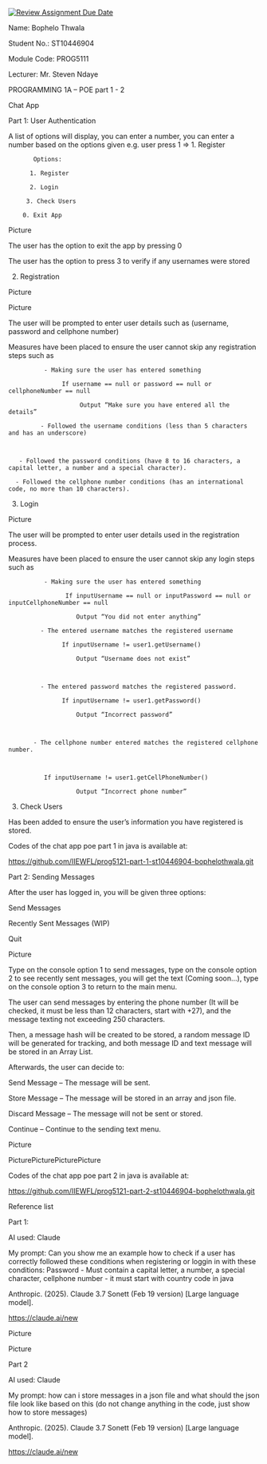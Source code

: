 [![Review Assignment Due Date](https://classroom.github.com/assets/deadline-readme-button-22041afd0340ce965d47ae6ef1cefeee28c7c493a6346c4f15d667ab976d596c.svg)](https://classroom.github.com/a/ZKk74rf6)

Name: Bophelo Thwala 

 

Student No.: ST10446904 

 

Module Code: PROG5111 

 

Lecturer: Mr. Steven Ndaye 

 

PROGRAMMING 1A – POE part 1 - 2 


Chat App  

 

Part 1: User Authentication 

 

A list of options will display, you can enter a number, you can enter a number based on the options given e.g. user press 1 => 1. Register 

           Options: 

          1. Register 

          2. Login 

         3. Check Users 

        0. Exit App 

 

Picture 

 

The user has the option to exit the app by pressing 0 

 

The user has the option to press 3 to verify if any usernames were stored 

 

 

2. Registration 

 

Picture 

Picture 

 

The user will be prompted to enter user details such as (username, password and cellphone number) 

 

Measures have been placed to ensure the user cannot skip any registration steps such as 

              - Making sure the user has entered something 

                   If username == null or password == null or cellphoneNumber == null 

                        Output “Make sure you have entered all the details” 

             - Followed the username conditions (less than 5 characters and has an underscore) 

 

       - Followed the password conditions (have 8 to 16 characters, a capital letter, a number and a special character). 

      - Followed the cellphone number conditions (has an international code, no more than 10 characters). 

    

 

3. Login 

 

Picture 

The user will be prompted to enter user details used in the registration process. 

 

Measures have been placed to ensure the user cannot skip any login steps such as 

              - Making sure the user has entered something 

                    If inputUsername == null or inputPassword == null or inputCellphoneNumber == null 

                       Output “You did not enter anything” 

             - The entered username matches the registered username 

                   If inputUsername != user1.getUsername() 

                       Output “Username does not exist” 

       

             - The entered password matches the registered password. 

                   If inputUsername != user1.getPassword() 

                       Output “Incorrect password” 

 

           - The cellphone number entered matches the registered cellphone number. 

 

              If inputUsername != user1.getCellPhoneNumber() 

                       Output “Incorrect phone number” 

 

 

3. Check Users 

 

Has been added to ensure the user’s information you have registered is stored. 

 

 

Codes of the chat app poe part 1 in java is available at: 

https://github.com/IIEWFL/prog5121-part-1-st10446904-bophelothwala.git 

 

 

 

Part 2: Sending Messages 

 

After the user has logged in, you will be given three options: 

Send Messages  

Recently Sent Messages (WIP) 

Quit 

 

Picture 

 

Type on the console option 1 to send messages, type on the console option 2 to see recently sent messages, you will get the text (Coming soon...), type on the console option 3 to return to the main menu. 

 

 

 

The user can send messages by entering the phone number (It will be checked, it must be less than 12 characters, start with +27), and the message texting not exceeding 250 characters. 

 

Then, a message hash will be created to be stored, a random message ID will be generated for tracking, and both message ID and text message will be stored in an Array List. 

 

Afterwards, the user can decide to: 

Send Message – The message will be sent. 

 

Store Message – The message will be stored in an array and json file. 

 

Discard Message – The message will not be sent or stored. 

 

Continue – Continue to the sending text menu. 

 

 

Picture 

PicturePicturePicturePicture 

Codes of the chat app poe part 2 in java is available at: 

https://github.com/IIEWFL/prog5121-part-2-st10446904-bophelothwala.git 

Reference list 

 

Part 1: 

 

AI used: Claude 

 

My prompt: Can you show me an example how to check if a user has correctly followed these conditions when registering or loggin in with these conditions: Password - Must contain a capital letter, a number, a special character, cellphone number - it must start with country code in java 

 

 

Anthropic. (2025). Claude 3.7 Sonett (Feb 19 version) [Large language model]. 

https://claude.ai/new 

 

Picture 

Picture 

 

Part 2 

 

AI used: Claude 

 

My prompt: how can i store messages in a json file and what should the json file look like based on this (do not change anything in the code, just show how to store messages) 

 

Anthropic. (2025). Claude 3.7 Sonett (Feb 19 version) [Large language model]. 

 

https://claude.ai/new 
